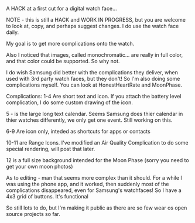 A HACK at a first cut for a digital watch face...

NOTE - this is still a HACK and WORK IN PROGRESS, but you are welcome to look at,
copy, and perhaps suggest changes. I do use the watch face daily.

My goal is to get more complications onto the watch.

Also I noticed that images, called monochromatic... are really in full color, and that
color could be supported. So why not.

I do wish Samsung did better with the complications they deliver, when used with
3rd party watch faces, but they don't! So I'm also doing some complications myself.
You can look at HonestHeartRate and MoonPhase.

Complications:
1-4 Are short text and icon. If you attach the battery level complication, I do some
custom drawing of the icon.

5 - is the large long text calendar. Seems Samsung does thier calendar in thier watches
differently, we only get one event. Still working on this.

6-9 Are icon only, inteded as shortcuts for apps or contacts

10-11 are Range Icons. I've modified an Air Quality Complication to do some special
rendering, will post that later.

12 is a full size background intended for the Moon Phase (sorry you need to get your
own moon photos)

As to editing - man that seems more complex than it should. For a while I was using
the phone app, and it worked, then suddenly most of the complications disappeared,
even for Samsung's watchfaces! So I have a 4x3 grid of buttons. It's functional

So still lots to do, but I'm making it public as there are so few wear os
open source projects so far.